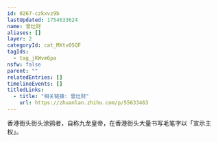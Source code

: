```yaml
---
id: 0267-czkxvz9b
lastUpdated: 1754633624
name: 曾灶财
aliases: []
layer: 2
categoryId: cat_MXtv05QF
tagIds:
  - tag_jKWvm6pa
nsfw: false
parent: ""
relatedEntries: []
timelineEvents: []
titledLinks:
  - title: "相关链接: 曾灶财"
    url: https://zhuanlan.zhihu.com/p/55633463
---
```


香港街头街头涂鸦者，自称九龙皇帝，在香港街头大量书写毛笔字以「宣示主权」。